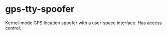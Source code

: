 # gps-tty-spoofer
Kernel-mode GPS location spoofer with a user-space interface. Has access control.
